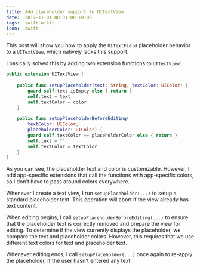 ```yaml
---
title: Add placeholder support to UITextView
date:  2017-11-01 00:01:00 +0100
tags:  swift uikit
icon:  swift
---
```


This post will show you how to apply the `UITextField` placeholder behavior to a
`UITextView`, which natively lacks this support.

I basically solved this by adding two extension functions to `UITextView`:

```swift
public extension UITextView {
    
    public func setupPlaceholder(text: String, textColor: UIColor) {
        guard self.text.isEmpty else { return }
        self.text = text
        self.textColor = color
    }
    
    public func setupPlaceholderBeforeEditing(
        textColor: UIColor, 
        placeholderColor: UIColor) {
        guard self.textColor == placeholderColor else { return }
        self.text = ""
        self.textColor = textColor
    }
}
```

As you can see, the placeholder text and color is customizable. However, I add
app-specific extensions that call the functions with app-specific colors, so I
don't have to pass around colors everywhere.

Whenever I create a text view, I run `setupPlaceholder(...)` to setup a standard
placeholder text. This operation will abort if the view already has text content. 

When editing begins, I call `setupPlaceholderBeforeEditing(...)` to ensure that
the placeholder text is correctly removed and prepare the view for editing. To
determine if the view currently displays the placeholder, we compare the text
and placeholder colors. However, this requires that we use different text colors
for text and placeholder text.

Whenever editing ends, I call `setupPlaceholder(...)` once again to re-apply the
placeholder, if the user hasn't entered any text.